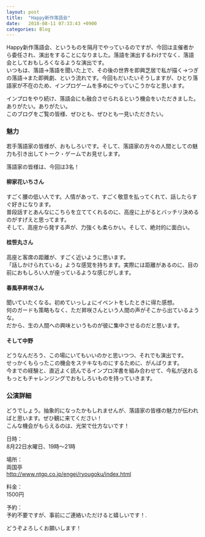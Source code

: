 ```yaml
---
layout: post
title:  "Happy新作落語会"
date:   2018-08-11 07:33:43 +0900
categories: Blog
---
```


Happy新作落語会、というものを隔月でやっているのですが、今回は主催者から委任され、演出をすることになりました。落語を演出するわけでなく、落語会としておもしろくなるような演出です。  
いつもは、落語→落語を聞いた上で、その後の世界を即興芝居で私が描く→つぎの落語→また即興劇、という流れです。今回もだいたいそうしますが、ひとり落語家が不在のため、インプロゲームを多めにやっていこうかなと思います。  

インプロをやり続け、落語会にも融合させられるという機会をいただきました。ありがたい。ありがたい。  
このブログをご覧の皆様、ぜひとも、ぜひとも一見いただきたい。  

### 魅力
若手落語家の皆様が、おもしろいです。そして、落語家の方々の人間としての魅力も引き出してトーク・ゲームでお見せします。  

落語家の皆様は、今回は3名！

#### 柳家花いちさん  
すごく腰の低い人です。人情があって、すごく敬意を払ってくれて、話したらすぐ好きになります。  
普段話すとあんなにこちらを立ててくれるのに、高座に上がるとバッチリ決めるのがすげえと思ってます。  
そして、高座から発する声が、力強くも柔らかい。そして、絶対的に面白い。

#### 桂笹丸さん
高座と客席の距離が、すごく近いように思います。  
「話しかけられている」ような感覚を持ちます。実際には距離があるのに、目の前におもしろい人が座っているような感じがします。

#### 春風亭昇咲さん
聞いていたくなる。初めていっしょにイベントをしたときに得た感想。  
何のガードも策略もなく、ただ昇咲さんという人間の声がそこから出ているような。  
だから、生の人間への興味というものが彼に集中させるのだと思います。

#### そして中野
どうなんだろう、この場にいてもいいのかと思いつつ、それでも演出です。  
せっかくもらったこの機会をステキなものにするために、がんばります。  
今までの経験と、直近よく読んでるインプロ洋書を組み合わせて、今私が送れるもっともチャレンジングでおもしろいものを持っていきます。


### 公演詳細
どうでしょう。抽象的になったかもしれませんが、落語家の皆様の魅力が伝わればと思います。ぜひ観に来てください！  
こんな機会がもらえるのは、光栄で仕方ないです！

日時：  
8月22日水曜日、19時〜21時  

場所：  
両国亭  
http://www.ntgp.co.jp/engei/ryougoku/index.html


料金：  
1500円   
  
予約：  
予約不要ですが、事前にご連絡いただけると嬉しいです！. 



どうぞよろしくお願いします！


